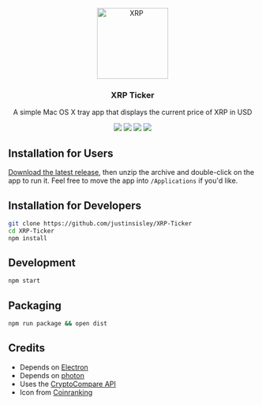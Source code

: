 <p align="center">
  <img alt="XRP" src="https://cdn.coinranking.com/Bkuz9Hd_-/xrp.svg" width="144">
</p>

<h3 align="center">
  XRP Ticker
</h3>

<p align="center">
  A simple Mac OS X tray app that displays the current price of XRP in USD
</p>

<p align="center">
  <a href="https://github.com/justinsisley/XRP-Ticker/blob/master/license"><img src="https://img.shields.io/badge/license-MIT-blue.svg?style=flat"></a>
  <a href="https://github.com/justinsisley/XRP-Ticker/releases/latest"><img src="https://img.shields.io/github/release/justinsisley/XRP-Ticker.svg" /></a>
  <a href="https://david-dm.org/justinsisley/XRP-Ticker"><img src="https://david-dm.org/justinsisley/XRP-Ticker/status.svg?style=flat" ></a>
  <a href="https://david-dm.org/justinsisley/XRP-Ticker?type=dev"><img src="https://david-dm.org/justinsisley/XRP-Ticker/dev-status.svg?style=flat"></a>
</p>

## Installation for Users

[Download the latest release](https://github.com/justinsisley/XRP-Ticker/releases/latest), then unzip the archive and double-click on the app to run it. Feel free to move the app into `/Applications` if you'd like.

## Installation for Developers

```bash
git clone https://github.com/justinsisley/XRP-Ticker
cd XRP-Ticker
npm install
```

## Development

```bash
npm start
```

## Packaging

```bash
npm run package && open dist
```

## Credits

- Depends on [Electron](http://electron.atom.io)
- Depends on [photon](http://photonkit.com)
- Uses the [CryptoCompare API](https://www.cryptocompare.com/)
- Icon from [Coinranking](https://coinranking.com/)